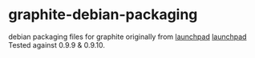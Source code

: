graphite-debian-packaging
=========================

debian packaging files for graphite originally from [launchpad] [launchpad]
Tested against 0.9.9 & 0.9.10.

[launchpad]: https://code.launchpad.net/~mleinartas/graphite/debian-packaging
